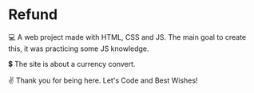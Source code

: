 # Refund
💻 A web project made with HTML, CSS and JS. The main goal to create this, it was practicing some JS knowledge.

💲 The site is about a currency convert.

✌️ Thank you for being here. Let's Code and Best Wishes!
